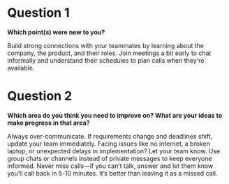 # Question 1

**Which point(s) were new to you?**

Build strong connections with your teammates by learning about the company, the product, and their roles. Join meetings a bit early to chat informally and understand their schedules to plan calls when they're available.

# Question 2

**Which area do you think you need to improve on? What are your ideas to make progress in that area?**

Always over-communicate. If requirements change and deadlines shift, update your team immediately. Facing issues like no internet, a broken laptop, or unexpected delays in implementation? Let your team know. Use group chats or channels instead of private messages to keep everyone informed. Never miss calls—if you can’t talk, answer and let them know you’ll call back in 5-10 minutes. It’s better than leaving it as a missed call.
